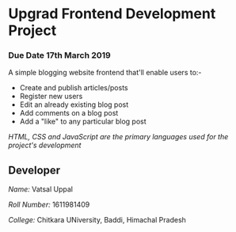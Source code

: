 # Upgrad Frontend Development Project
### Due Date 17th March 2019

A simple blogging website frontend that'll enable users to:-

+ Create and publish articles/posts
+ Register new users
+ Edit an already existing blog post
+ Add comments on a blog post
+ Add a "like" to any particular blog post


*HTML, CSS and JavaScript are the primary languages used for the project's development*

## Developer

*Name:* Vatsal Uppal

*Roll Number:* 1611981409

*College:* Chitkara UNiversity, Baddi, Himachal Pradesh